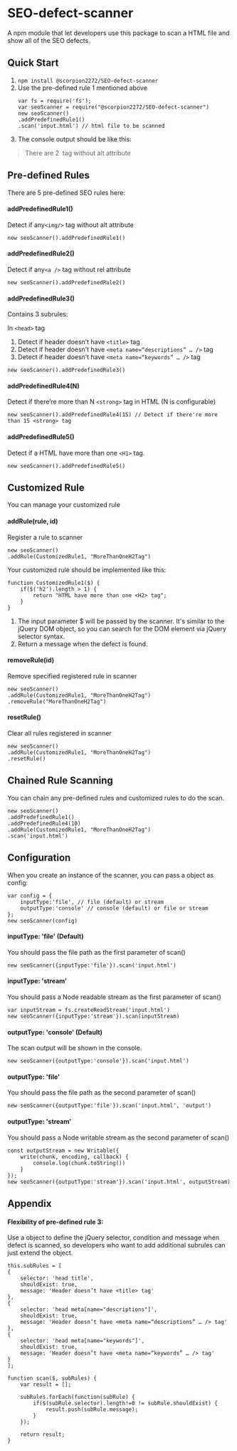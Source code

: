 # SEO-defect-scanner

A npm module that let developers use this package to scan a HTML file and show all of the SEO defects.


## Quick Start
1. `npm install @scorpion2272/SEO-defect-scanner`
2. Use the pre-defined rule 1 mentioned above
    ```javascript=
    var fs = require('fs');
    var seoScanner = require("@scorpion2272/SEO-defect-scanner")
    new seoScanner()
    .addPredefinedRule1()
    .scan('input.html') // html file to be scanned
    ```
3. The console output should be like this:

> There are 2 <img> tag without alt attribute


## Pre-defined Rules
There are 5 pre-defined SEO rules here:

#### addPredefinedRule1()
Detect if any`<img/>` tag without alt attribute
```javascript=
new seoScanner().addPredefinedRule1()
```

#### addPredefinedRule2()
Detect if any`<a />` tag without rel attribute
```javascript=
new seoScanner().addPredefinedRule2()
```

#### addPredefinedRule3()
Contains 3 subrules:

In `<head>` tag
1. Detect if header doesn’t have `<title>` tag
2. Detect if header doesn’t have `<meta name=“descriptions” … />` tag
3. Detect if header doesn’t have `<meta name=“keywords” … />` tag
```javascript=
new seoScanner().addPredefinedRule3()
```

#### addPredefinedRule4(N)
Detect if there’re more than N `<strong>` tag in HTML (N is configurable)
```javascript=
new seoScanner().addPredefinedRule4(15) // Detect if there're more than 15 <strong> tag
```
#### addPredefinedRule5()
Detect if a HTML have more than one `<H1>` tag.
```javascript=
new seoScanner().addPredefinedRule5()
```


## Customized Rule
You can manage your customized rule

#### addRule(rule, id)
Register a rule to scanner

```javascript=
new seoScanner()
.addRule(CustomizedRule1, "MoreThanOneH2Tag")
```

Your customized rule should be implemented like this:
```javascript=
function CustomizedRule1($) {
    if($('h2').length > 1) {
        return "HTML have more than one <H2> tag";
    }
}
```

1. The input parameter $ will be passed by the scanner. It's similar to the jQuery DOM object, so you can search for the DOM element via jQuery selector syntax.
2. Return a message when the defect is found.

#### removeRule(id)
Remove specified registered rule in scanner
```javascript=
new seoScanner()
.addRule(CustomizedRule1, "MoreThanOneH2Tag")
.removeRule("MoreThanOneH2Tag")
```

#### resetRule()
Clear all rules registered in scanner
```javascript=
new seoScanner()
.addRule(CustomizedRule1, "MoreThanOneH2Tag")
.resetRule()
```

## Chained Rule Scanning
You can chain any pre-defined rules and customized rules to do the scan.
```javascript=
new seoScanner()
.addPredefinedRule1()
.addPredefinedRule4(10)
.addRule(CustomizedRule1, "MoreThanOneH2Tag")
.scan('input.html')
```

## Configuration
When you create an instance of the scanner, you can pass a object as config:
```javascript=
var config = {
    inputType:'file', // file (default) or stream
    outputType:'console' // console (default) or file or stream
};
new seoScanner(config)
```

#### inputType: 'file' (Default)
You should pass the file path as the first parameter of scan()
```javascript=
new seoScanner({inputType:'file'}).scan('input.html')
```

#### inputType: 'stream'
You should pass a Node readable stream as the first parameter of scan()
```javascript=
var inputStream = fs.createReadStream('input.html')
new seoScanner({inputType:'stream'}).scan(inputStream)
```

#### outputType: 'console' (Default)
The scan output will be shown in the console.
```javascript=
new seoScanner({outputType:'console'}).scan('input.html')
```

#### outputType: 'file'
You should pass the file path as the second parameter of scan()
```javascript=
new seoScanner({outputType:'file'}).scan('input.html', 'output')
```

#### outputType: 'stream'
You should pass a Node writable stream as the second parameter of scan()
```javascript=
const outputStream = new Writable({
    write(chunk, encoding, callback) {
        console.log(chunk.toString())
    }
});
new seoScanner({outputType:'stream'}).scan('input.html', outputStream)
```
## Appendix
#### Flexibility of pre-defined rule 3:
Use a object to define the jQuery selector, condition and message when defect is scanned, so developers who want to add additional subrules can just extend the object.

```javascript=
this.subRules = [
{
    selector: 'head title',
    shouldExist: true,
    message: 'Header doesn’t have <title> tag'
},
{
    selector: 'head meta[name="descriptions"]',
    shouldExist: true,
    message: 'Header doesn’t have <meta name=“descriptions” … /> tag'
},
{
    selector: 'head meta[name="keywords"]',
    shouldExist: true,
    message: 'Header doesn’t have <meta name=“keywords” … /> tag'
}
];

function scan($, subRules) {
    var result = [];

    subRules.forEach(function(subRule) {
        if($(subRule.selector).length!=0 != subRule.shouldExist) {
            result.push(subRule.message);
        }
    });

    return result;
}
```